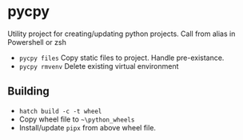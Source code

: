 # pycpy
Utility project for creating/updating python projects.
Call from alias in Powershell or zsh

- `pycpy files` Copy static files to project. Handle pre-existance.
- `pycpy rmvenv` Delete existing virtual environment

## Building
- `hatch build -c -t wheel`
- Copy wheel file to `~\python_wheels`
- Install/update `pipx` from above wheel file.
